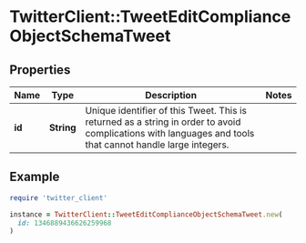 # TwitterClient::TweetEditComplianceObjectSchemaTweet

## Properties

| Name | Type | Description | Notes |
| ---- | ---- | ----------- | ----- |
| **id** | **String** | Unique identifier of this Tweet. This is returned as a string in order to avoid complications with languages and tools that cannot handle large integers. |  |

## Example

```ruby
require 'twitter_client'

instance = TwitterClient::TweetEditComplianceObjectSchemaTweet.new(
  id: 1346889436626259968
)
```

